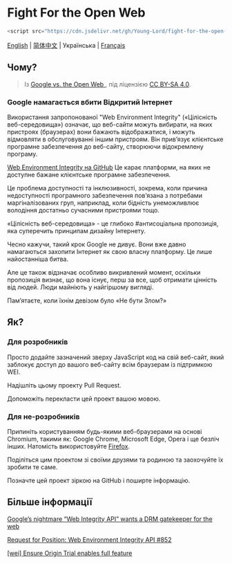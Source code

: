# Fight For the Open Web

```javascript
<script src="https://cdn.jsdelivr.net/gh/Young-Lord/fight-for-the-open-web@main/openweb.js" defer async></script>
```

[English](./README.md) | [简体中文](./README.zh-CN.md) | Українська | [Français](./README.fr-FR.md)

## Чому?

> Із [Google vs. the Open Web
](https://interpeer.io/blog/2023/07/google-vs-the-open-web/), під ліцензією [CC BY-SA 4.0](https://creativecommons.org/licenses/by-sa/4.0).

### Google намагається вбити Відкритий Інтернет

Використання запропонованої "Web Environment Integrity" («Цілісність веб-середовища») означає, що веб-сайти можуть вибирати, на яких пристроях (браузерах) вони бажають відображатися, і можуть відмовляти в обслуговуванні іншим пристроям. Він прив’язує клієнтське програмне забезпечення до веб-сайту, створюючи відокремлену програму.

[Web Environment Integrity на GitHub](https://github.com/RupertBenWiser/Web-Environment-Integrity)
Це карає платформи, на яких не доступне бажане клієнтське програмне забезпечення.

Це проблема доступності та інклюзивності, зокрема, коли причина недоступності програмного забезпечення пов’язана з потребами маргіналізованих груп, наприклад, коли бідність унеможливлює володіння достатньо сучасними пристроями тощо.

«Цілісність веб-середовища» - це глибоко #антисоціальна пропозиція, яка суперечить принципам дизайну Інтернету.

Чесно кажучи, такий крок Google не дивує. Вони вже давно намагаються захопити Інтернет як свою власну платформу. Це лише найостанніша битва.

Але це також відзначає особливо викривлений момент, оскільки пропозиція визнає, що вона існує, перш за все, щоб отримати цінність від людей. Люди майніють у найгіршому вигляді.

Пам’ятаєте, коли їхнім девізом було «Не бути Злом?»

## Як?

### Для розробників

Просто додайте зазначений зверху JavaScript код на свій веб-сайт, який заблокує доступ до вашого веб-сайту всім браузерам із підтримкою WEI.

Надішліть цьому проекту Pull Request.

Допоможіть перекласти цей проект вашою мовою.

### Для не-розробників

Припиніть користуванням будь-якими веб-браузерами на основі Chromium, такими як: Google Chrome, Microsoft Edge, Opera і ще безліч інших. Натомість використовуйте [Firefox](https://www.mozilla.org/en-US/firefox/new/).

Поділіться цим проектом зі своїми друзями та родиною та заохочуйте їх зробити те саме.

Позначте цей проект зіркою на GitHub і поширте інформацію.

## Більше інформації

[Google’s nightmare “Web Integrity API” wants a DRM gatekeeper for the web](https://arstechnica.com/gadgets/2023/07/googles-web-integrity-api-sounds-like-drm-for-the-web/)

[Request for Position: Web Environment Integrity API #852](https://github.com/mozilla/standards-positions/issues/852)

[\[wei\] Ensure Origin Trial enables full feature](https://github.com/chromium/chromium/commit/6f47a22906b2899412e79a2727355efa9cc8f5bd)
